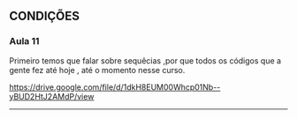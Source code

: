 ## CONDIÇÕES 

<h3>Aula 11</h3>

Primeiro temos que falar sobre sequêcias ,por que todos os códigos que a gente fez até hoje , até  o momento nesse curso.

https://drive.google.com/file/d/1dkH8EUM00Whcp01Nb--yBUD2HtJ2AMdP/view



---
<h3></h3>